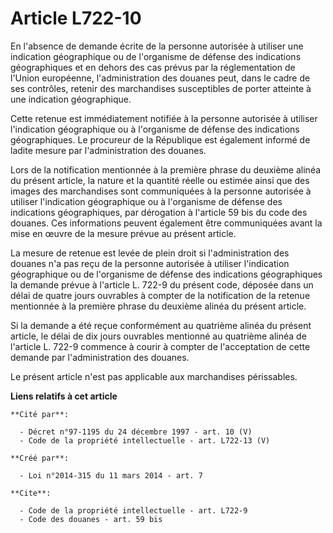 # Article L722-10

En l'absence de demande écrite de la personne autorisée à utiliser une indication géographique ou de l'organisme de défense
des indications géographiques et en dehors des cas prévus par la réglementation de l'Union européenne, l'administration des
douanes peut, dans le cadre de ses contrôles, retenir des marchandises susceptibles de porter atteinte à une indication
géographique. 

Cette retenue est immédiatement notifiée à la personne autorisée à utiliser l'indication géographique ou à l'organisme de
défense des indications géographiques. Le procureur de la République est également informé de ladite mesure par
l'administration des douanes. 

Lors de la notification mentionnée à la première phrase du deuxième alinéa du présent article, la nature et la quantité
réelle ou estimée ainsi que des images des marchandises sont communiquées à la personne autorisée à utiliser l'indication
géographique ou à l'organisme de défense des indications géographiques, par dérogation à l'article 59 bis du code des
douanes. Ces informations peuvent également être communiquées avant la mise en œuvre de la mesure prévue au présent article. 

La mesure de retenue est levée de plein droit si l'administration des douanes n'a pas reçu de la personne autorisée à
utiliser l'indication géographique ou de l'organisme de défense des indications géographiques la demande prévue à l'article
L. 722-9 du présent code, déposée dans un délai de quatre jours ouvrables à compter de la notification de la retenue
mentionnée à la première phrase du deuxième alinéa du présent article. 

Si la demande a été reçue conformément au quatrième alinéa du présent article, le délai de dix jours ouvrables mentionné au
quatrième alinéa de l'article L. 722-9 commence à courir à compter de l'acceptation de cette demande par l'administration des
douanes. 

Le présent article n'est pas applicable aux marchandises périssables.

**Liens relatifs à cet article**

	**Cité par**:

	  - Décret n°97-1195 du 24 décembre 1997 - art. 10 (V)
	  - Code de la propriété intellectuelle - art. L722-13 (V)

	**Créé par**:

	  - Loi n°2014-315 du 11 mars 2014 - art. 7

	**Cite**:

	  - Code de la propriété intellectuelle - art. L722-9
	  - Code des douanes - art. 59 bis
